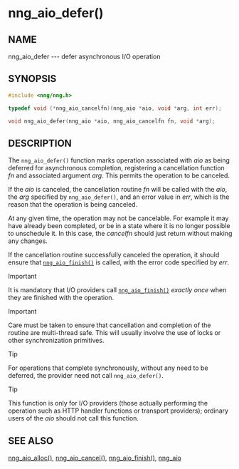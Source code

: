 # nng_aio_defer()

## NAME

nng_aio_defer --- defer asynchronous I/O operation

## SYNOPSIS

```c
#include <nng/nng.h>

typedef void (*nng_aio_cancelfn)(nng_aio *aio, void *arg, int err);

void nng_aio_defer(nng_aio *aio, nng_aio_cancelfn fn, void *arg);
```

## DESCRIPTION

The `nng_aio_defer()` function marks operation associated with _aio_ as
being deferred for asynchronous completion, registering a cancellation
function _fn_ and associated argument _arg_.
This permits the operation to be canceled.

If the _aio_ is canceled, the cancellation routine _fn_ will be called
with the _aio_, the _arg_ specified by `nng_aio_defer()`, and an error
value in _err_, which is the reason that the operation is being canceled.

At any given time, the operation may not be cancelable.
For example it may have already been
completed, or be in a state where it is no longer possible to unschedule it.
In this case, the _cancelfn_ should just return without making any changes.

If the cancellation routine successfully canceled the operation, it should
ensure that [`nng_aio_finish()`](nng_aio_finish.md) is called, with the
error code specified by _err_.

> [!IMPORTANT]
> It is mandatory that I/O providers call [`nng_aio_finish()`](nng_aio_finish.md) _*exactly once*_ when they are finished with the operation.

> [!IMPORTANT]
> Care must be taken to ensure that cancellation and completion of
> the routine are multi-thread safe. This will usually involve the use
> of locks or other synchronization primitives.

> [!TIP]
> For operations that complete synchronously, without any need to be
> deferred, the provider need not call `nng_aio_defer()`.

> [!TIP]
> This function is only for I/O providers (those actually performing
> the operation such as HTTP handler functions or transport providers); ordinary
> users of the _aio_ should not call this function.

## SEE ALSO

[nng_aio_alloc()](nng_aio_alloc.md),
[nng_aio_cancel()](nng_aio_cancel.md),
[nng_aio_finish()](nng_aio_finish.md),
[nng_aio](nng_aio.md)

